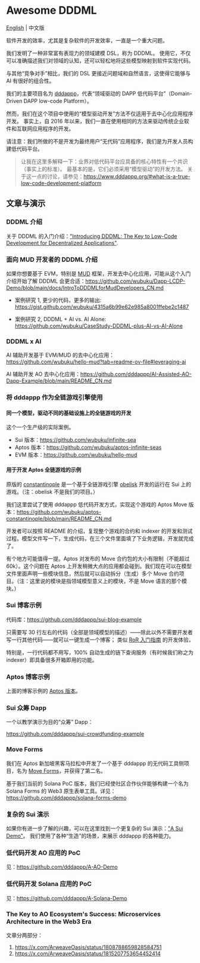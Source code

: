 # Awesome DDDML

[English](./README.md) | 中文版

软件开发的效率，尤其是复杂软件的开发效率，一直是一个重大问题。

我们发明了一种非常富有表现力的领域建模 DSL，称为 DDDML。
使用它，不仅可以准确描述我们对领域的认知，还可以轻松地将这些模型映射到软件实现代码。

与其他“竞争对手”相比，我们的 DSL 更接近问题域和自然语言，这使得它能够与 AI 有很好的组合性。

我们的主要项目名为 [dddappp](https://www.dddappp.org)，代表“领域驱动的 DAPP 低代码平台”（Domain-Driven DAPP low-code Platform）。

然而，我们在这个项目中使用的“模型驱动开发”方法不仅适用于去中心化应用程序开发。
事实上，自 2016 年以来，我们一直在使用相同的方法来驱动传统企业软件和互联网应用程序的开发。

请注意：我们所做的不是开发为最终用户“无代码”应用程序，我们是为开发人员构建低代码平台。

> 让我在这里多解释一下：业界对低代码平台应具备的核心特性有一个共识（事实上的标准）。
> 最基本的是，它们必须采用“模型驱动”的开发方法。
> 关于这一点的讨论，请参见：https://www.dddappp.org/#what-is-a-true-low-code-development-platform


## 文章与演示

### DDDML 介绍

关于 DDDML 的入门介绍：["Introducing DDDML: The Key to Low-Code Development for Decentralized Applications"](https://github.com/wubuku/Dapp-LCDP-Demo/blob/main/IntroducingDDDML.md).

### 面向 MUD 开发者的 DDDML 介绍

如果你想要基于 EVM，特别是 [MUD](https://mud.dev) 框架，开发去中心化应用，可能从这个入门介绍开始了解 DDDML 会更合适：https://github.com/wubuku/Dapp-LCDP-Demo/blob/main/docs/IntroToDDDMLforMudDevelopers_CN.md

* 案例研究 1, 更少的代码，更多的输出: https://gist.github.com/wubuku/4315a6b99e62e985a8001ffebe2c1487

* 案例研究 2, DDDML + AI vs. AI Alone: https://github.com/wubuku/CaseStudy-DDDML-plus-AI-vs-AI-Alone

### DDDML x AI

AI 辅助开发基于 EVM/MUD 的去中心化应用：https://github.com/wubuku/hello-mud?tab=readme-ov-file#leveraging-ai

AI 辅助开发 AO 去中心化应用：https://github.com/dddappp/AI-Assisted-AO-Dapp-Example/blob/main/README_CN.md

### 将 dddappp 作为全链游戏引擎使用


#### 同一个模型，驱动不同的基础设施上的全链游戏的开发

这个一个生产级的实际案例。

* Sui 版本：https://github.com/wubuku/infinite-sea
* Aptos 版本：https://github.com/wubuku/aptos-infinite-seas
* EVM 版本：https://github.com/wubuku/hello-mud


#### 用于开发 Aptos 全链游戏的示例

原版的 [constantinople](https://github.com/0xobelisk/constantinople) 是一个基于全链游戏引擎 [obelisk](https://obelisk.build) 开发的运行在 Sui 上的游戏。（注：obelisk 不是我们的项目。）

我们这里尝试了使用 dddappp 低代码开发方式，实现这个游戏的 Aptos Move 版本：https://github.com/wubuku/aptos-constantinople/blob/main/README_CN.md

开发者可以按照 README 的介绍，复现整个游戏的合约和 indexer 的开发和测试过程。模型文件写一下，生成代码，在三个文件里面填了下业务逻辑，开发就完成了。

有个地方可能值得一提。Aptos 对发布的 Move 合约包的大小有限制（不能超过60k）。这个问题在 Aptos 上开发稍微大点的应用都会碰到。我们现在可以在模型文件里面声明一些模块信息，然后就可以自动拆分（生成）多个 Move 合约项目。（注：这里说的模块是指领域模型意义上的模块，不是 Move 语言的那个模块。）


### Sui 博客示例

代码库：https://github.com/dddappp/sui-blog-example

只需要写 30 行左右的代码（全部是领域模型的描述）——除此以外不需要开发者写一行其他代码——就可以一键生成一个博客；
类似 [RoR 入门指南](https://guides.rubyonrails.org/getting_started.html) 的开发体验，

特别是，一行代码都不用写，100% 自动生成的链下查询服务（有时候我们称之为 indexer）即具备很多开箱即用的功能。


### Aptos 博客示例

上面的博客示例的 [Aptos 版本](https://github.com/dddappp/aptos-blog-example)。

### Sui 众筹 Dapp

一个以教学演示为目的“众筹” Dapp：

https://github.com/dddappp/sui-crowdfunding-example

### Move Forms

我们在 Aptos 新加坡黑客马拉松中开发了一个基于 dddappp 的无代码工具侧项目，名为 [Move Forms](https://github.com/dddappp/aptos-forms-demo)，并获得了第二名。

基于我们当前的 Solana PoC 版本，我们已经使社区合作伙伴能够构建一个名为 Solana Forms 的 Web3 原生表单工具。详见：https://github.com/dddappp/solana-forms-demo


### 复杂的 Sui 演示

如果你有进一步了解的兴趣，可以在这里找到一个更复杂的 Sui 演示：["A Sui Demo"](https://github.com/dddappp/A-Sui-Demo)。
我们使用了各种“生造”的场景，来展示 dddappp 的各种能力。

### 低代码开发 AO 应用的 PoC

见：https://github.com/dddappp/A-AO-Demo

### 低代码开发 Solana 应用的 PoC

见：https://github.com/dddappp/A-Solana-Demo

### The Key to AO Ecosystem's Success: Microservices Architecture in the Web3 Era

文章分两部分：

1. https://x.com/ArweaveOasis/status/1808788659828584751
2. https://x.com/ArweaveOasis/status/1815207753654452414
